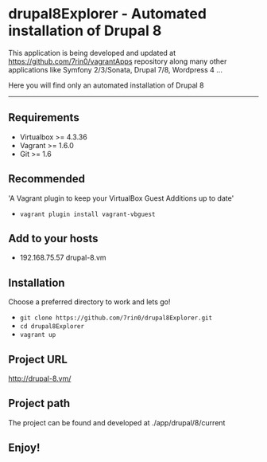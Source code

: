 # drupal8Explorer - Automated installation of Drupal 8 

This application is being developed and updated at https://github.com/7rin0/vagrantApps repository along many other applications like Symfony 2/3/Sonata, Drupal 7/8, Wordpress 4 ...

Here you will find only an automated installation of Drupal 8

- - - - - - - - - - - - - - -

## Requirements
- Virtualbox >= 4.3.36
- Vagrant >= 1.6.0
- Git >= 1.6

## Recommended
'A Vagrant plugin to keep your VirtualBox Guest Additions up to date'
- ``` vagrant plugin install vagrant-vbguest ``` 

## Add to your hosts
- 192.168.75.57   drupal-8.vm

## Installation
Choose a preferred directory to work and lets go!
-  ``` git clone https://github.com/7rin0/drupal8Explorer.git ``` 
-  ``` cd drupal8Explorer ``` 
-  ``` vagrant up ``` 

## Project URL
http://drupal-8.vm/

## Project path
The project can be found and developed at ./app/drupal/8/current

## Enjoy!
